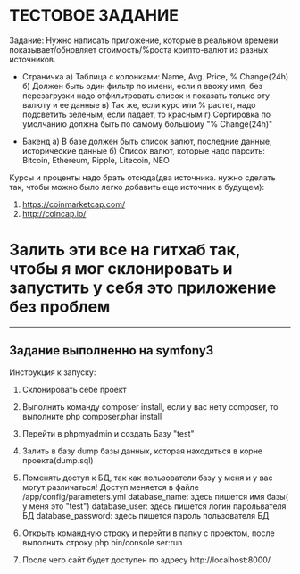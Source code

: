 ТЕСТОВОЕ ЗАДАНИЕ
============================
3адание:
Нужно написать приложение, которые в реальном времени показывает/обновляет стоимость/%роста крипто-валют из разных источников.

* Страничка
а) Таблица с колонками: Name, Avg. Price, % Change(24h)
б) Должен быть один фильтр по имени, если я ввожу имя, без перезагрузки надо отфильтровать список и показать только эту валюту и ее данные
в) Так же, если курс или % растет, надо подсветить зеленым, если падает, то красным 
г) Сортировка по умолчанию должна быть по самому большому "% Change(24h)"

* Бакенд
а) В базе должен быть список валют, последние данные, исторические данные
б) Список валют, которые надо парсить: Bitcoin, Ethereum, Ripple, Litecoin, NEO

Kурсы и проценты надо брать отсюда(два источника. нужно сделать так, чтобы можно было легко добавить еще источник в будущем): 
1. https://coinmarketcap.com/
2. http://coincap.io/

Залить эти все на гитхаб так, чтобы я мог склонировать и запустить у себя это приложение без проблем
=================================

-------------------------------
Задание выполненно на symfony3
-------------------------------

Инструкция к запуску:
1) Склонировать себе проект

2) Выполнить команду composer install, если у вас нету composer, то выполните
php composer.phar install

2) Перейти в phpmyadmin и создать Базу "test"

3) Залить в базу dump базы данных, которая находиться в корне проекта(dump.sql)

4) Поменять доступ к БД, так как пользователи базу у меня и у вас могут различаться!
Доступ меняется в файле /app/config/parameters.yml
database_name: здесь пишется имя базы( у меня это "test")
database_user: здесь пишется логин парольвателя БД
database_password: здесь пишется пароль пользователя БД

5) Открыть командную строку и перейти в папку с проектом, после выполнить строку
php bin/console ser:run

6) После чего сайт будет доступен по адресу http://localhost:8000/
